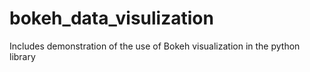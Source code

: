 # bokeh_data_visulization
Includes demonstration of the use of Bokeh visualization in the python library
